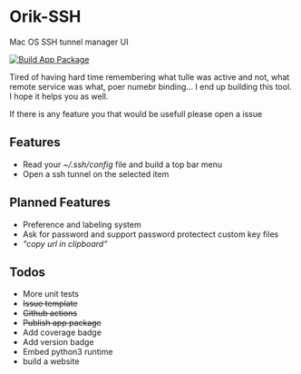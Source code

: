# Orik-SSH

Mac OS SSH tunnel manager UI

[![Build App Package](https://github.com/sammyrulez/orik-ssh-tunnel/workflows/Build%20App%20Package/badge.svg)](https://github.com/sammyrulez/orik-ssh-tunnel/releases/download/refs%2Fheads%2Fbuild-app/OrikSSH.dmg)


Tired of having hard time remembering what tulle was active and not, what remote service was what, poer numebr binding... I end up building this tool. I hope it helps you as well.

If there is any feature you that would be usefull please open a issue


## Features

* Read your _~/.ssh/config_ file and build a top bar menu
* Open a ssh tunnel on the selected item


## Planned Features

* Preference and labeling system
* Ask for password and support password protectect custom key files
* _"copy url in clipboard"_

## Todos

* More unit tests
* ~~Issue template~~
* ~~Github actions~~
*  ~~Publish app package~~
* Add  coverage badge
* Add  version badge
* Embed python3 runtime
* build a website



